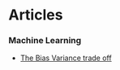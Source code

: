 # Articles

### Machine Learning 
- [The Bias Variance trade off](https://mlu-explain.github.io/bias-variance)